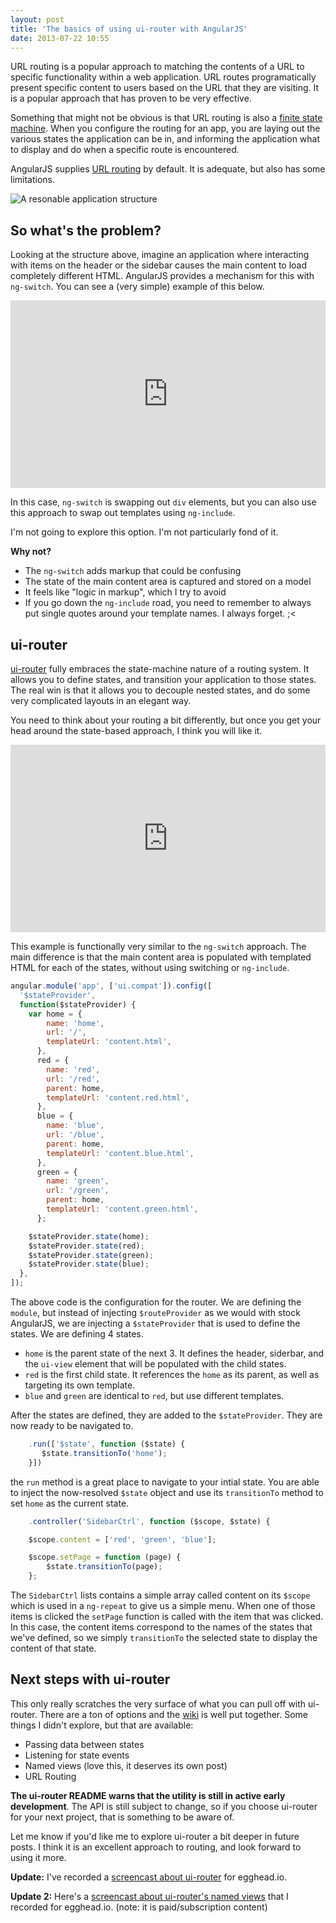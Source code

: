 ```yaml
---
layout: post
title: 'The basics of using ui-router with AngularJS'
date: 2013-07-22 10:55
---
```


URL routing is a popular approach to matching the contents of a URL to specific
functionality within a web application. URL routes programatically present
specific content to users based on the URL that they are visiting. It is a
popular approach that has proven to be very effective.

Something that might not be obvious is that URL routing is also a [finite state
machine](https://en.wikipedia.org/wiki/Finite-state_machine). When you configure
the routing for an app, you are laying out the various states the application
can be in, and informing the application what to display and do when a specific
route is encountered.

AngularJS supplies [URL routing](http://docs.angularjs.org/tutorial/step_07) by default.
It is adequate, but also has some limitations.

![A resonable application structure](/images/app-layout.png)

## So what's the problem?

Looking at the structure above, imagine an application where interacting with
items on the header or the sidebar causes the main content to load completely
different HTML. AngularJS provides a mechanism for this with `ng-switch`. You
can see a (very simple) example of this below.

<iframe width="100%" height="300"
  src="http://jsfiddle.net/joelhooks/Swm48/4/embedded/result,js,html"
  allowfullscreen="allowfullscreen" frameborder="0"></iframe>

In this case, `ng-switch` is swapping out `div` elements, but you can also use
this approach to swap out templates using `ng-include`.

I'm not going to explore this option. I'm not particularly fond of it.

**Why not?**

- The `ng-switch` adds markup that could be confusing
- The state of the main content area is captured and stored on a model
- It feels like "logic in markup", which I try to avoid
- If you go down the `ng-include` road, you need to remember to always put
  single quotes around your template names. I always forget. ;<

## ui-router

[ui-router](https://github.com/angular-ui/ui-router) fully embraces the
state-machine nature of a routing system. It allows you to define states, and
transition your application to those states. The real win is that it allows you
to decouple nested states, and do some very complicated layouts in an elegant
way.

You need to think about your routing a bit differently, but once you get your
head around the state-based approach, I think you will like it.

<iframe width="100%" height="300"
  src="http://jsfiddle.net/SvUjA/1/embedded/result,js,html"
  allowfullscreen="allowfullscreen" frameborder="0"></iframe>

This example is functionally very similar to the `ng-switch` approach. The main
difference is that the main content area is populated with templated HTML for
each of the states, without using switching or `ng-include`.

```javascript
angular.module('app', ['ui.compat']).config([
  '$stateProvider',
  function($stateProvider) {
    var home = {
        name: 'home',
        url: '/',
        templateUrl: 'content.html',
      },
      red = {
        name: 'red',
        url: '/red',
        parent: home,
        templateUrl: 'content.red.html',
      },
      blue = {
        name: 'blue',
        url: '/blue',
        parent: home,
        templateUrl: 'content.blue.html',
      },
      green = {
        name: 'green',
        url: '/green',
        parent: home,
        templateUrl: 'content.green.html',
      };

    $stateProvider.state(home);
    $stateProvider.state(red);
    $stateProvider.state(green);
    $stateProvider.state(blue);
  },
]);
```

The above code is the configuration for the router. We are defining the `module`, but instead
of injecting `$routeProvider` as we would with stock AngularJS, we are injecting
a `$stateProvider` that is used to define the states. We are defining 4 states.

- `home` is the parent state of the next 3. It defines the header, siderbar, and
  the `ui-view` element that will be populated with the child states.
- `red` is the first child state. It references the `home` as its parent, as
  well as targeting its own template.
- `blue` and `green` are identical to `red`, but use different templates.

After the states are defined, they are added to the `$stateProvider`. They are
now ready to be navigated to.

```javascript
    .run(['$state', function ($state) {
       $state.transitionTo('home');
    }])
```

the `run` method is a great place to navigate to your intial state. You are able to
inject the now-resolved `$state` object and use its `transitionTo` method to set `home`
as the current state.

```javascript
    .controller('SidebarCtrl', function ($scope, $state) {

    $scope.content = ['red', 'green', 'blue'];

    $scope.setPage = function (page) {
        $state.transitionTo(page);
    };
```

The `SidebarCtrl` lists contains a simple array called content on its `$scope` which
is used in a `ng-repeat` to give us a simple menu. When one of those items is clicked
the `setPage` function is called with the item that was clicked. In this case, the
content items correspond to the names of the states that we've defined, so we simply
`transitionTo` the selected state to display the content of that state.

## Next steps with ui-router

This only really scratches the very surface of what you can pull off with
ui-router. There are a ton of options and the
[wiki](https://github.com/angular-ui/ui-router/wiki) is well put together. Some
things I didn't explore, but that are available:

- Passing data between states
- Listening for state events
- Named views (love this, it deserves its own post)
- URL Routing

**The ui-router README warns that the utility is still in active early
development**. The API is still subject to change, so if you choose ui-router for
your next project, that is something to be aware of.

Let me know if you'd like me to explore ui-router a bit deeper in future posts.
I think it is an excellent approach to routing, and look forward to using it
more.

**Update:** I've recorded a [screencast about ui-router](http://egghead.io/lessons/angularjs-introduction-ui-router) for egghead.io.

**Update 2:** Here's a [screencast about ui-router's named views](https://egghead.io/lessons/angularjs-ui-router-named-views) that I recorded for egghead.io. (note: it is paid/subscription content)
